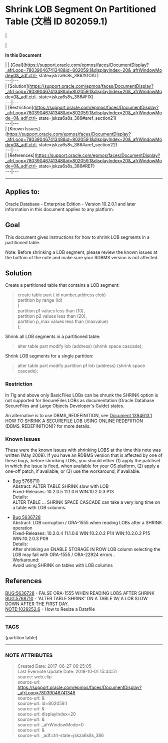 # Shrink LOB Segment On Partitioned Table (文档 ID 802059.1)

  

|

|

 **In this Document**  

| |
[Goal](https://support.oracle.com/epmos/faces/DocumentDisplay?_afrLoop=78039046741348&id=802059.1&displayIndex=20&_afrWindowMode=0&_adf.ctrl-
state=jskza6s8s_386#GOAL)  
---|---  
|
[Solution](https://support.oracle.com/epmos/faces/DocumentDisplay?_afrLoop=78039046741348&id=802059.1&displayIndex=20&_afrWindowMode=0&_adf.ctrl-
state=jskza6s8s_386#FIX)  
---|---  
|
[Restriction](https://support.oracle.com/epmos/faces/DocumentDisplay?_afrLoop=78039046741348&id=802059.1&displayIndex=20&_afrWindowMode=0&_adf.ctrl-
state=jskza6s8s_386#aref_section21)  
---|---  
| [Known
Issues](https://support.oracle.com/epmos/faces/DocumentDisplay?_afrLoop=78039046741348&id=802059.1&displayIndex=20&_afrWindowMode=0&_adf.ctrl-
state=jskza6s8s_386#aref_section22)  
---|---  
|
[References](https://support.oracle.com/epmos/faces/DocumentDisplay?_afrLoop=78039046741348&id=802059.1&displayIndex=20&_afrWindowMode=0&_adf.ctrl-
state=jskza6s8s_386#REF)  
---|---  
  
* * *

## Applies to:

Oracle Database - Enterprise Edition - Version 10.2.0.1 and later  
Information in this document applies to any platform.  

## Goal

This document gives instructions for how to shrink LOB segments in a
partitioned table.

Note: Before shrinking a LOB segment, please review the known issues at the
bottom of the note and make sure your RDBMS version is not affected.

## Solution

Create a partitioned table that contains a LOB segment:

> create table part ( id number,address clob)  
>  partition by range (id)  
>  (  
>  partition p1 values less than (10),  
>  partition p2 values less than (20),  
>  partition p_max values less than (maxvalue)  
>  );

  
Shrink all LOB segments in a partitioned table:

> alter table part modify lob (address) (shrink space cascade);

  
Shrink LOB segments for a single partition:

> alter table part modify partition p1 lob (address) (shrink space cascade);

### Restriction

In 11g and above only BasicFiles LOBs can be shrunk the SHRINK option is not
supported for SecureFiles LOBs as documentation (Oracle Database SecureFiles
and Large Objects Developer's Guide) states.

An alternative is to use DBMS_REDEFINITION, see [Document
1394613.1](https://support.oracle.com/epmos/faces/DocumentDisplay?parent=DOCUMENT&sourceId=802059.1&id=1394613.1)
HOW TO SHRINK A SECUREFILE LOB USING ONLINE REDEFIITION (DBMS_REDEFINITION)?
for more details.

### Known Issues

These were the known issues with shrinking LOBS at the time this note was
written (May 2009). If you have an RDBMS version that is affected by one of
these bugs, before shrinking LOBs, you should either (1) apply the patchset in
which the issue is fixed, when available for your OS platform, (2) apply a
one-off patch, if available, or (3) use the workaround, if available.

  * [Bug 5768710](https://support.oracle.com/epmos/faces/BugDisplay?parent=DOCUMENT&sourceId=802059.1&id=5768710)  
Abstract: ALTER TABLE SHRINK slow with LOB  
Fixed-Releases: 10.2.0.5 11.1.0.6 WIN:10.2.0.3 P13  
Details:  
ALTER TABLE ... SHRINK SPACE CASCADE can take a very long time on a table with
LOB columns.

  * [Bug 5636728](https://support.oracle.com/epmos/faces/BugDisplay?parent=DOCUMENT&sourceId=802059.1&id=5636728)  
Abstract: LOB corruption / ORA-1555 when reading LOBs after a SHRINK operation  
Fixed-Releases: 10.2.0.4 11.1.0.6 WIN:10.2.0.2 P14 WIN:10.2.0.2 P15
WIN:10.2.0.3 P09  
Details:  
After shrinking an ENABLE STORAGE IN ROW LOB column selecting the LOB may fail
with ORA-1555 / ORA-22924 errors .  
Workaround:  
Avoid using SHRINK on tables with LOB columns

## References

[BUG:5636728](https://support.oracle.com/epmos/faces/BugDisplay?parent=DOCUMENT&sourceId=802059.1&id=5636728)
\- FALSE ORA-1555 WHEN READING LOBS AFTER SHRINK  
[BUG:5768710](https://support.oracle.com/epmos/faces/BugDisplay?parent=DOCUMENT&sourceId=802059.1&id=5768710)
\- 'ALTER TABLE SHRINK' ON A TABLE W/ A LOB SLOW DOWN AFTER THE FIRST DAY.  
[NOTE:1029252.6](https://support.oracle.com/epmos/faces/DocumentDisplay?parent=DOCUMENT&sourceId=802059.1&id=1029252.6)
\- How to Resize a Datafile  
  
  
  



---
### TAGS
{partition table}

---
### NOTE ATTRIBUTES
>Created Date: 2017-06-27 06:25:05  
>Last Evernote Update Date: 2018-10-01 15:44:51  
>source: web.clip  
>source-url: https://support.oracle.com/epmos/faces/DocumentDisplay?_afrLoop=78039046741348  
>source-url: &  
>source-url: id=802059.1  
>source-url: &  
>source-url: displayIndex=20  
>source-url: &  
>source-url: _afrWindowMode=0  
>source-url: &  
>source-url: _adf.ctrl-state=jskza6s8s_386  